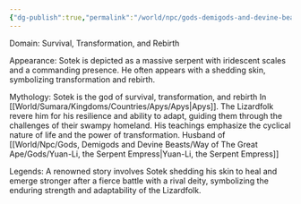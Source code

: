 ```yaml
---
{"dg-publish":true,"permalink":"/world/npc/gods-demigods-and-devine-beasts/way-of-the-great-ape/gods/sotek-the-serpent-king/"}
---
```


Domain: Survival, Transformation, and Rebirth

Appearance: Sotek is depicted as a massive serpent with iridescent scales and a commanding presence. He often appears with a shedding skin, symbolizing transformation and rebirth.

Mythology: Sotek is the god of survival, transformation, and rebirth In [[World/Sumara/Kingdoms/Countries/Apys/Apys\|Apys]]. The Lizardfolk revere him for his resilience and ability to adapt, guiding them through the challenges of their swampy homeland. His teachings emphasize the cyclical nature of life and the power of transformation. Husband of [[World/Npc/Gods, Demigods and Devine Beasts/Way of The Great Ape/Gods/Yuan-Li, the Serpent Empress\|Yuan-Li, the Serpent Empress]]

Legends: A renowned story involves Sotek shedding his skin to heal and emerge stronger after a fierce battle with a rival deity, symbolizing the enduring strength and adaptability of the Lizardfolk.
